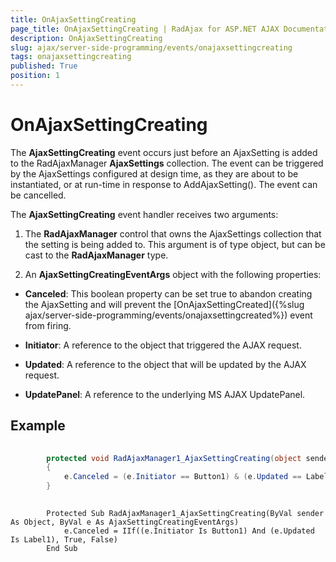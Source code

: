 ```yaml
---
title: OnAjaxSettingCreating
page_title: OnAjaxSettingCreating | RadAjax for ASP.NET AJAX Documentation
description: OnAjaxSettingCreating
slug: ajax/server-side-programming/events/onajaxsettingcreating
tags: onajaxsettingcreating
published: True
position: 1
---
```


# OnAjaxSettingCreating



The **AjaxSettingCreating** event occurs just before an AjaxSetting is added to the RadAjaxManager **AjaxSettings** collection. The event can be triggered by the AjaxSettings configured at design time, as they are about to be instantiated, or at run-time in response to AddAjaxSetting(). The event can be cancelled.

The **AjaxSettingCreating** event handler receives two arguments:

1. The **RadAjaxManager** control that owns the AjaxSettings collection that the setting is being added to. This argument is of type object, but can be cast to the **RadAjaxManager** type.

1. An **AjaxSettingCreatingEventArgs** object with the following properties:

* **Canceled**: This boolean property can be set true to abandon creating the AjaxSetting and will prevent the [OnAjaxSettingCreated]({%slug ajax/server-side-programming/events/onajaxsettingcreated%}) event from firing.

* **Initiator**: A reference to the object that triggered the AJAX request.

* **Updated**: A reference to the object that will be updated by the AJAX request.

* **UpdatePanel**: A reference to the underlying MS AJAX UpdatePanel.

## Example



````C#
	
	    protected void RadAjaxManager1_AjaxSettingCreating(object sender, AjaxSettingCreatingEventArgs e)
	    {
	        e.Canceled = (e.Initiator == Button1) & (e.Updated == Label1);
	    }
				
````
````VB.NET
	    Protected Sub RadAjaxManager1_AjaxSettingCreating(ByVal sender As Object, ByVal e As AjaxSettingCreatingEventArgs)
	        e.Canceled = IIf((e.Initiator Is Button1) And (e.Updated Is Label1), True, False)
	    End Sub
````

